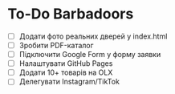 # To-Do Barbadoors

- [ ] Додати фото реальних дверей у index.html
- [ ] Зробити PDF-каталог
- [ ] Підключити Google Form у форму заявки
- [ ] Налаштувати GitHub Pages
- [ ] Додати 10+ товарів на OLX
- [ ] Делегувати Instagram/TikTok
